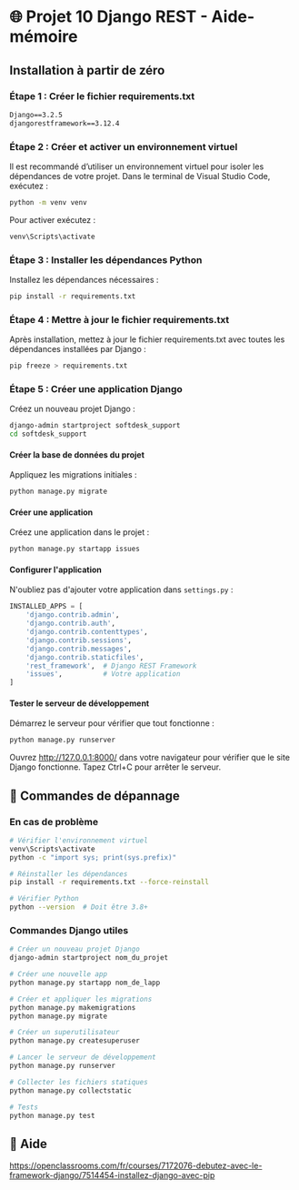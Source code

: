 # 🌐 Projet 10 Django REST - Aide-mémoire

## Installation à partir de zéro

### **Étape 1 : Créer le fichier requirements.txt**

```txt
Django==3.2.5
djangorestframework==3.12.4
```

### **Étape 2 : Créer et activer un environnement virtuel**

Il est recommandé d’utiliser un environnement virtuel pour isoler les dépendances de votre projet.
Dans le terminal de Visual Studio Code, exécutez :
```bash
python -m venv venv
```
Pour activer exécutez :
```bash
venv\Scripts\activate
```

### **Étape 3 : Installer les dépendances Python**

Installez les dépendances nécessaires :
```bash
pip install -r requirements.txt
```

### **Étape 4 : Mettre à jour le fichier requirements.txt**

Après installation, mettez à jour le fichier requirements.txt avec toutes les dépendances installées par Django :
```bash
pip freeze > requirements.txt
```

### **Étape 5 : Créer une application Django**

Créez un nouveau projet Django :
```bash
django-admin startproject softdesk_support
cd softdesk_support
```

#### Créer la base de données du projet
Appliquez les migrations initiales :
```bash
python manage.py migrate
```

#### Créer une application
Créez une application dans le projet :
```bash
python manage.py startapp issues
```

#### Configurer l'application
N'oubliez pas d'ajouter votre application dans `settings.py` :
```python
INSTALLED_APPS = [
    'django.contrib.admin',
    'django.contrib.auth',
    'django.contrib.contenttypes',
    'django.contrib.sessions',
    'django.contrib.messages',
    'django.contrib.staticfiles',
    'rest_framework',  # Django REST Framework
    'issues',          # Votre application
]
```

#### Tester le serveur de développement
Démarrez le serveur pour vérifier que tout fonctionne :
```bash
python manage.py runserver
```
Ouvrez http://127.0.0.1:8000/ dans votre navigateur pour vérifier que le site Django fonctionne.
Tapez Ctrl+C pour arrêter le serveur.

## 🔧 **Commandes de dépannage**

### **En cas de problème**
```bash
# Vérifier l'environnement virtuel
venv\Scripts\activate
python -c "import sys; print(sys.prefix)"

# Réinstaller les dépendances
pip install -r requirements.txt --force-reinstall

# Vérifier Python
python --version  # Doit être 3.8+
```

### **Commandes Django utiles**
```bash
# Créer un nouveau projet Django
django-admin startproject nom_du_projet

# Créer une nouvelle app
python manage.py startapp nom_de_lapp

# Créer et appliquer les migrations
python manage.py makemigrations
python manage.py migrate

# Créer un superutilisateur
python manage.py createsuperuser

# Lancer le serveur de développement
python manage.py runserver

# Collecter les fichiers statiques
python manage.py collectstatic

# Tests
python manage.py test
```

## 📄 Aide

https://openclassrooms.com/fr/courses/7172076-debutez-avec-le-framework-django/7514454-installez-django-avec-pip